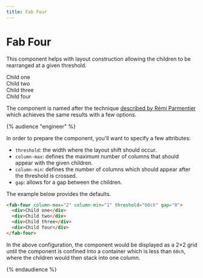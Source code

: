 ```yaml
---
title: Fab Four
---
```


# Fab Four

This component helps with layout construction allowing the children to be rearranged at a given threshold.

<div style="resize: both;">
  <fab-four column-max="2" column-min="1" threshold="60ch" gap="0">
    <div>Child one</div>
    <div>Child two</div>
    <div>Child three</div>
    <div>Child four</div>
  </fab-four>
</div>

The component is named after the technique [described by Rémi Parmentier](https://www.freecodecamp.org/news/the-fab-four-technique-to-create-responsive-emails-without-media-queries-baf11fdfa848/) which achieves the same results with a few options.

{% audience "engineer" %}

In order to prepare the component, you'll want to specify a few attributes:

- `threshold`: the width where the layout shift should occur.
- `column-max`: defines the maximum number of columns that should appear with the given children.
- `column-min`: defines the number of columns which should appear after the threshold is crossed.
- `gap`: allows for a gap between the children.

The example below provides the defaults.

```html
<fab-four column-max="2" column-min="1" threshold="60ch" gap="0">
  <div>Child one</div>
  <div>Child two</div>
  <div>Child three</div>
  <div>Child four</div>
</fab-four>
```

In the above configuration, the component would be displayed as a 2×2 grid until the component is confined into a container which is less than `60ch`, where the children would then stack into one column.

{% endaudience %}